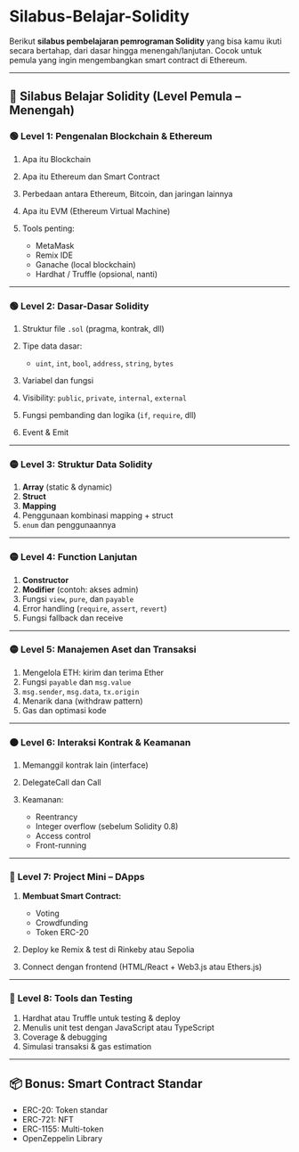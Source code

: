 # Silabus-Belajar-Solidity

Berikut **silabus pembelajaran pemrograman Solidity** yang bisa kamu ikuti secara bertahap, dari dasar hingga menengah/lanjutan. Cocok untuk pemula yang ingin mengembangkan smart contract di Ethereum.

---

## 🧠 **Silabus Belajar Solidity (Level Pemula – Menengah)**

### 🟢 **Level 1: Pengenalan Blockchain & Ethereum**

1. Apa itu Blockchain
2. Apa itu Ethereum dan Smart Contract
3. Perbedaan antara Ethereum, Bitcoin, dan jaringan lainnya
4. Apa itu EVM (Ethereum Virtual Machine)
5. Tools penting:

   * MetaMask
   * Remix IDE
   * Ganache (local blockchain)
   * Hardhat / Truffle (opsional, nanti)

---

### 🟢 **Level 2: Dasar-Dasar Solidity**

1. Struktur file `.sol` (pragma, kontrak, dll)
2. Tipe data dasar:

   * `uint`, `int`, `bool`, `address`, `string`, `bytes`
3. Variabel dan fungsi
4. Visibility: `public`, `private`, `internal`, `external`
5. Fungsi pembanding dan logika (`if`, `require`, dll)
6. Event & Emit

---

### 🟡 **Level 3: Struktur Data Solidity**

1. **Array** (static & dynamic)
2. **Struct**
3. **Mapping**
4. Penggunaan kombinasi mapping + struct
5. `enum` dan penggunaannya

---

### 🟡 **Level 4: Function Lanjutan**

1. **Constructor**
2. **Modifier** (contoh: akses admin)
3. Fungsi `view`, `pure`, dan `payable`
4. Error handling (`require`, `assert`, `revert`)
5. Fungsi fallback dan receive

---

### 🟡 **Level 5: Manajemen Aset dan Transaksi**

1. Mengelola ETH: kirim dan terima Ether
2. Fungsi `payable` dan `msg.value`
3. `msg.sender`, `msg.data`, `tx.origin`
4. Menarik dana (withdraw pattern)
5. Gas dan optimasi kode

---

### 🟠 **Level 6: Interaksi Kontrak & Keamanan**

1. Memanggil kontrak lain (interface)
2. DelegateCall dan Call
3. Keamanan:

   * Reentrancy
   * Integer overflow (sebelum Solidity 0.8)
   * Access control
   * Front-running

---

### 🔵 **Level 7: Project Mini – DApps**

1. **Membuat Smart Contract:**

   * Voting
   * Crowdfunding
   * Token ERC-20
2. Deploy ke Remix & test di Rinkeby atau Sepolia
3. Connect dengan frontend (HTML/React + Web3.js atau Ethers.js)

---

### 🔴 **Level 8: Tools dan Testing**

1. Hardhat atau Truffle untuk testing & deploy
2. Menulis unit test dengan JavaScript atau TypeScript
3. Coverage & debugging
4. Simulasi transaksi & gas estimation

---

## 📦 **Bonus: Smart Contract Standar**

* ERC-20: Token standar
* ERC-721: NFT
* ERC-1155: Multi-token
* OpenZeppelin Library
